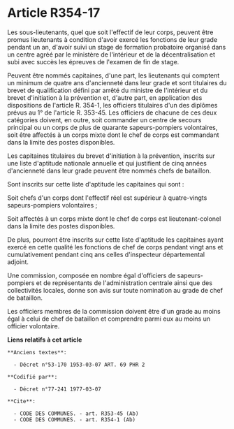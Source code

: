 # Article R354-17

Les sous-lieutenants, quel que soit l'effectif de leur corps, peuvent être promus lieutenants à condition d'avoir exercé les
fonctions de leur grade pendant un an, d'avoir suivi un stage de formation probatoire organisé dans un centre agréé par le
ministère de l'intérieur et de la décentralisation et subi avec succès les épreuves de l'examen de fin de stage.

Peuvent être nommés capitaines, d'une part, les lieutenants qui comptent un minimum de quatre ans d'ancienneté dans leur
grade et sont titulaires du brevet de qualification défini par arrêté du ministre de l'intérieur et du brevet d'initiation à
la prévention et, d'autre part, en application des dispositions de l'article R. 354-1, les officiers titulaires d'un des
diplômes prévus au 1° de l'article R. 353-45. Les officiers de chacune de ces deux catégories doivent, en outre, soit
commander un centre de secours principal ou un corps de plus de quarante sapeurs-pompiers volontaires, soit être affectés à
un corps mixte dont le chef de corps est commandant dans la limite des postes disponibles.

Les capitaines titulaires du brevet d'initiation à la prévention, inscrits sur une liste d'aptitude nationale annuelle et qui
justifient de cinq années d'ancienneté dans leur grade peuvent être nommés chefs de bataillon.

Sont inscrits sur cette liste d'aptitude les capitaines qui sont :

Soit chefs d'un corps dont l'effectif réel est supérieur à quatre-vingts sapeurs-pompiers volontaires ;

Soit affectés à un corps mixte dont le chef de corps est lieutenant-colonel dans la limite des postes disponibles.

De plus, pourront être inscrits sur cette liste d'aptitude les capitaines ayant exercé en cette qualité les fonctions de chef
de corps pendant vingt ans et cumulativement pendant cinq ans celles d'inspecteur départemental adjoint.

Une commission, composée en nombre égal d'officiers de sapeurs-pompiers et de représentants de l'administration centrale
ainsi que des collectivités locales, donne son avis sur toute nomination au grade de chef de bataillon.

Les officiers membres de la commission doivent être d'un grade au moins égal à celui de chef de bataillon et comprendre parmi
eux au moins un officier volontaire.

**Liens relatifs à cet article**

	**Anciens textes**:

	  - Décret n°53-170 1953-03-07 ART. 69 PHR 2

	**Codifié par**:

	  - Décret n°77-241 1977-03-07

	**Cite**:

	  - CODE DES COMMUNES. - art. R353-45 (Ab)
	  - CODE DES COMMUNES. - art. R354-1 (Ab)

